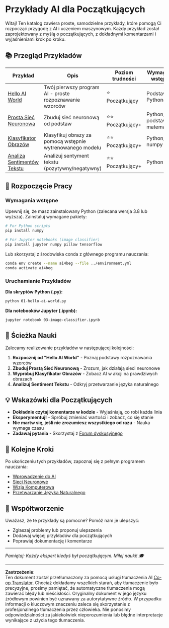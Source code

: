 <!--
CO_OP_TRANSLATOR_METADATA:
{
  "original_hash": "0d1babfdcbeb46525f2db3fbaaa54cd7",
  "translation_date": "2025-10-03T11:30:24+00:00",
  "source_file": "examples/README.md",
  "language_code": "pl"
}
-->
# Przykłady AI dla Początkujących

Witaj! Ten katalog zawiera proste, samodzielne przykłady, które pomogą Ci rozpocząć przygodę z AI i uczeniem maszynowym. Każdy przykład został zaprojektowany z myślą o początkujących, z dokładnymi komentarzami i wyjaśnieniami krok po kroku.

## 📚 Przegląd Przykładów

| Przykład | Opis | Poziom trudności | Wymagania wstępne |
|----------|------|------------------|-------------------|
| [Hello AI World](../../../examples/01-hello-ai-world.py) | Twój pierwszy program AI - proste rozpoznawanie wzorców | ⭐ Początkujący | Podstawy Pythona |
| [Prosta Sieć Neuronowa](../../../examples/02-simple-neural-network.py) | Zbuduj sieć neuronową od podstaw | ⭐⭐ Początkujący+ | Python, podstawowa matematyka |
| [Klasyfikator Obrazów](./03-image-classifier.ipynb) | Klasyfikuj obrazy za pomocą wstępnie wytrenowanego modelu | ⭐⭐ Początkujący+ | Python, numpy |
| [Analiza Sentimentów Tekstu](../../../examples/04-text-sentiment.py) | Analizuj sentyment tekstu (pozytywny/negatywny) | ⭐⭐ Początkujący+ | Python |

## 🚀 Rozpoczęcie Pracy

### Wymagania wstępne

Upewnij się, że masz zainstalowany Python (zalecana wersja 3.8 lub wyższa). Zainstaluj wymagane pakiety:

```bash
# For Python scripts
pip install numpy

# For Jupyter notebooks (image classifier)
pip install jupyter numpy pillow tensorflow
```

Lub skorzystaj z środowiska conda z głównego programu nauczania:

```bash
conda env create --name ai4beg --file ../environment.yml
conda activate ai4beg
```

### Uruchamianie Przykładów

**Dla skryptów Python (.py):**
```bash
python 01-hello-ai-world.py
```

**Dla notebooków Jupyter (.ipynb):**
```bash
jupyter notebook 03-image-classifier.ipynb
```

## 📖 Ścieżka Nauki

Zalecamy realizowanie przykładów w następującej kolejności:

1. **Rozpocznij od "Hello AI World"** - Poznaj podstawy rozpoznawania wzorców
2. **Zbuduj Prostą Sieć Neuronową** - Zrozum, jak działają sieci neuronowe
3. **Wypróbuj Klasyfikator Obrazów** - Zobacz AI w akcji na prawdziwych obrazach
4. **Analizuj Sentiment Tekstu** - Odkryj przetwarzanie języka naturalnego

## 💡 Wskazówki dla Początkujących

- **Dokładnie czytaj komentarze w kodzie** - Wyjaśniają, co robi każda linia
- **Eksperymentuj!** - Spróbuj zmieniać wartości i zobacz, co się stanie
- **Nie martw się, jeśli nie zrozumiesz wszystkiego od razu** - Nauka wymaga czasu
- **Zadawaj pytania** - Skorzystaj z [Forum dyskusyjnego](https://github.com/microsoft/AI-For-Beginners/discussions)

## 🔗 Kolejne Kroki

Po ukończeniu tych przykładów, zapoznaj się z pełnym programem nauczania:
- [Wprowadzenie do AI](../lessons/1-Intro/README.md)
- [Sieci Neuronowe](../lessons/3-NeuralNetworks/README.md)
- [Wizja Komputerowa](../lessons/4-ComputerVision/README.md)
- [Przetwarzanie Języka Naturalnego](../lessons/5-NLP/README.md)

## 🤝 Współtworzenie

Uważasz, że te przykłady są pomocne? Pomóż nam je ulepszyć:
- Zgłaszaj problemy lub proponuj ulepszenia
- Dodawaj więcej przykładów dla początkujących
- Poprawiaj dokumentację i komentarze

---

*Pamiętaj: Każdy ekspert kiedyś był początkującym. Miłej nauki! 🎓*

---

**Zastrzeżenie**:  
Ten dokument został przetłumaczony za pomocą usługi tłumaczenia AI [Co-op Translator](https://github.com/Azure/co-op-translator). Chociaż dokładamy wszelkich starań, aby tłumaczenie było precyzyjne, prosimy pamiętać, że automatyczne tłumaczenia mogą zawierać błędy lub nieścisłości. Oryginalny dokument w jego języku źródłowym powinien być uznawany za autorytatywne źródło. W przypadku informacji o kluczowym znaczeniu zaleca się skorzystanie z profesjonalnego tłumaczenia przez człowieka. Nie ponosimy odpowiedzialności za jakiekolwiek nieporozumienia lub błędne interpretacje wynikające z użycia tego tłumaczenia.